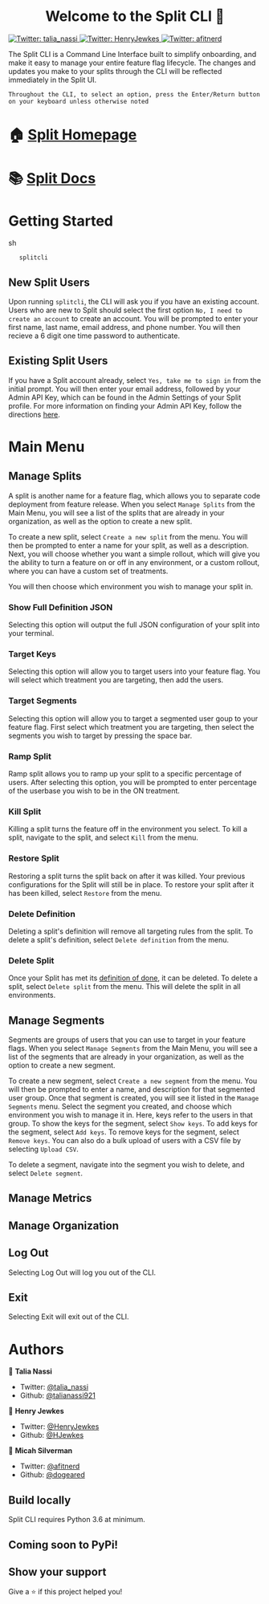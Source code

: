 <h1 align="center">Welcome to the Split CLI 👋</h1>
<p>
  <a href="https://twitter.com/talia_nassi" target="_blank">
    <img alt="Twitter: talia_nassi" src="https://img.shields.io/twitter/follow/talia_nassi.svg?style=social" />
  </a>
  <a href="https://twitter.com/HenryJewkes" target="_blank">
    <img alt="Twitter: HenryJewkes" src="https://img.shields.io/twitter/follow/HenryJewkes.svg?style=social" />
  </a>
  <a href="https://twitter.com/afitnerd" target="_blank">
    <img alt="Twitter: afitnerd" src="https://img.shields.io/twitter/follow/afitnerd.svg?style=social" />
  </a>
</p>

The Split CLI is a Command Line Interface built to simplify onboarding, and make it easy to manage your entire feature flag lifecycle. The changes and updates you make to your splits through the CLI will be reflected immediately in the Split UI.

```Throughout the CLI, to select an option, press the Enter/Return button on your keyboard unless otherwise noted```

# 🏠 [Split Homepage](www.split.io)
# 📚 [Split Docs](https://help.split.io/hc/en-us)

# Getting Started

sh
```pip install cli
   splitcli
``` 

## New Split Users

Upon running `splitcli`, the CLI will ask you if you have an existing account. Users who are new to Split should select the first option `No, I need to create an account` to create an account. You will be prompted to enter your first name, last name, email address, and phone number. You will then recieve a 6 digit one time password to authenticate. 

## Existing Split Users

If you have a Split account already, select `Yes, take me to sign in` from the initial prompt. You will then enter your email address, followed by your Admin API Key, which can be found in the Admin Settings of your Split profile. For more information on finding your Admin API Key, follow the directions [here](https://www.youtube.com/watch?v=80Bz2ZcZUrs).

# Main Menu

## Manage Splits

A split is another name for a feature flag, which allows you to separate code deployment from feature release. When you select `Manage Splits` from the Main Menu, you will see a list of the splits that are already in your organization, as well as the option to create a new split. 

To create a new split, select `Create a new split` from the menu. You will then be prompted to enter a name for your split, as well as a description. Next, you will choose whether you want a simple rollout, which will give you the ability to turn a feature on or off in any environment, or a custom rollout, where you can have a custom set of treatments.

You will then choose which environment you wish to manage your split in. 

### Show Full Definition JSON

Selecting this option will output the full JSON configuration of your split into your terminal. 

### Target Keys

Selecting this option will allow you to target users into your feature flag. You will select which treatment you are targeting, then add the users.

### Target Segments

Selecting this option will allow you to target a segmented user goup to your feature flag. First select which treatment you are targeting, then select the segments you wish to target by pressing the space bar. 

### Ramp Split

Ramp split allows you to ramp up your split to a specific percentage of users. After selecting this option, you will be prompted to enter percentage of the userbase you wish to be in the ON treatment. 

### Kill Split

Killing a split turns the feature off in the environment you select. To kill a split, navigate to the split, and select `Kill` from the menu.

### Restore Split

Restoring a split turns the split back on after it was killed. Your previous configurations for the Split will still be in place. To restore your split after it has been killed, select `Restore` from the menu.

### Delete Definition

Deleting a split's definition will remove all targeting rules from the split. To delete a split's definition, select `Delete definition` from the menu.

### Delete Split

Once your Split has met its [definition of done](https://www.split.io/blog/feature-flag-done-definition/), it can be deleted. To delete a split, select `Delete split` from the menu. This will delete the split in all environments.

## Manage Segments

Segments are groups of users that you can use to target in your feature flags. When you select `Manage Segments` from the Main Menu, you will see a list of the segments that are already in your organization, as well as the option to create a new segment.

To create a new segment, select `Create a new segment` from the menu. You will then be prompted to enter a name, and description for that segmented user group. Once that segment is created, you will see it listed in the `Manage Segments` menu. Select the segment you created, and choose which environment you wish to manage it in. Here, keys refer to the users in that group. To show the keys for the segment, select `Show keys`. To add keys for the segment, select `Add keys`. To remove keys for the segment, select `Remove keys`. You can also do a bulk upload of users with a CSV file by selecting `Upload CSV`.

To delete a segment, navigate into the segment you wish to delete, and select `Delete segment`.

## Manage Metrics

## Manage Organization

## Log Out

Selecting Log Out will log you out of the CLI.

## Exit

Selecting Exit will exit out of the CLI.


# Authors

👤 **Talia Nassi**

* Twitter: [@talia_nassi](https://twitter.com/talia_nassi)
* Github: [@talianassi921](https://github.com/talianassi921)

👤 **Henry Jewkes**

* Twitter: [@HenryJewkes](https://twitter.com/HenryJewkes)
* Github: [@HJewkes](https://github.com/HJewkes)

👤 **Micah Silverman**

* Twitter: [@afitnerd](https://twitter.com/afitnerd)
* Github: [@dogeared](https://github.com/dogeared)

## Build locally

Split CLI requires Python 3.6 at minimum.

## Coming soon to PyPi!

## Show your support

Give a ⭐️ if this project helped you!
